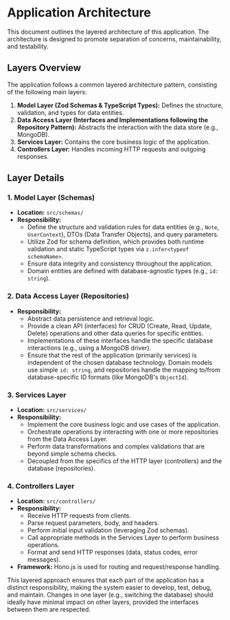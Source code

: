 # Application Architecture

This document outlines the layered architecture of this application. The architecture is designed to promote separation of concerns, maintainability, and testability.

## Layers Overview

The application follows a common layered architecture pattern, consisting of the following main layers:

1.  **Model Layer (Zod Schemas & TypeScript Types):** Defines the structure, validation, and types for data entities.
2.  **Data Access Layer (Interfaces and Implementations following the Repository Pattern):** Abstracts the interaction with the data store (e.g., MongoDB).
3.  **Services Layer:** Contains the core business logic of the application.
4.  **Controllers Layer:** Handles incoming HTTP requests and outgoing responses.

## Layer Details

### 1. Model Layer (Schemas)

- **Location:** `src/schemas/`
- **Responsibility:**
  - Define the structure and validation rules for data entities (e.g., `Note`, `UserContext`), DTOs (Data Transfer Objects), and query parameters.
  - Utilize Zod for schema definition, which provides both runtime validation and static TypeScript types via `z.infer<typeof schemaName>`.
  - Ensure data integrity and consistency throughout the application.
  - Domain entities are defined with database-agnostic types (e.g., `id: string`).

### 2. Data Access Layer (Repositories)

- **Responsibility:**
  - Abstract data persistence and retrieval logic.
  - Provide a clean API (interfaces) for CRUD (Create, Read, Update, Delete) operations and other data queries for specific entities.
  - Implementations of these interfaces handle the specific database interactions (e.g., using a MongoDB driver).
  - Ensure that the rest of the application (primarily services) is independent of the chosen database technology. Domain models use simple `id: string`, and repositories handle the mapping to/from database-specific ID formats (like MongoDB's `ObjectId`).

### 3. Services Layer

- **Location:** `src/services/`
- **Responsibility:**
  - Implement the core business logic and use cases of the application.
  - Orchestrate operations by interacting with one or more repositories from the Data Access Layer.
  - Perform data transformations and complex validations that are beyond simple schema checks.
  - Decoupled from the specifics of the HTTP layer (controllers) and the database (repositories).

### 4. Controllers Layer

- **Location:** `src/controllers/`
- **Responsibility:**
  - Receive HTTP requests from clients.
  - Parse request parameters, body, and headers.
  - Perform initial input validation (leveraging Zod schemas).
  - Call appropriate methods in the Services Layer to perform business operations.
  - Format and send HTTP responses (data, status codes, error messages).
- **Framework:** Hono.js is used for routing and request/response handling.

This layered approach ensures that each part of the application has a distinct responsibility, making the system easier to develop, test, debug, and maintain. Changes in one layer (e.g., switching the database) should ideally have minimal impact on other layers, provided the interfaces between them are respected.
